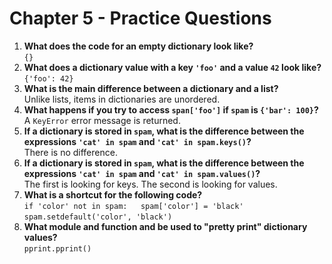 # Chapter 5 - Practice Questions

1. **What does the code for an empty dictionary look like?**  
  `{}`
2. **What does a dictionary value with a key `'foo'` and a value `42` look like?**  
  `{'foo': 42}`
3. **What is the main difference between a dictionary and a list?**  
  Unlike lists, items in dictionaries are unordered.
4. **What happens if you try to access `span['foo']` if `spam` is `{'bar': 100}`?**  
  A `KeyError` error message is returned.
5. **If a dictionary is stored in `spam`, what is the difference between the expressions `'cat' in spam` and `'cat' in spam.keys()`?**  
  There is no difference.
6. **If a dictionary is stored in `spam`, what is the difference between the expressions `'cat' in spam` and `'cat' in spam.values()`?**  
  The first is looking for keys. The second is looking for values.
7. **What is a shortcut for the following code?**  
  `if 'color' not in spam:  
    spam['color'] = 'black'`  
  `spam.setdefault('color', 'black')`  
8. **What module and function and be used to "pretty print" dictionary values?**  
  `pprint.pprint()`
